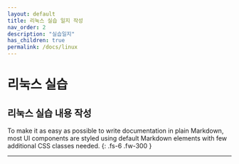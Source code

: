 ```yaml
---
layout: default
title: 리눅스 실습 일지 작성
nav_order: 2
description: "실습일지"
has_children: true
permalink: /docs/linux
---
```


# 리눅스 실습

##    리눅스 실습 내용 작성



To make it as easy as possible to write documentation in plain Markdown, most UI components are styled using default Markdown elements with few additional CSS classes needed.
{: .fs-6 .fw-300 }

---
